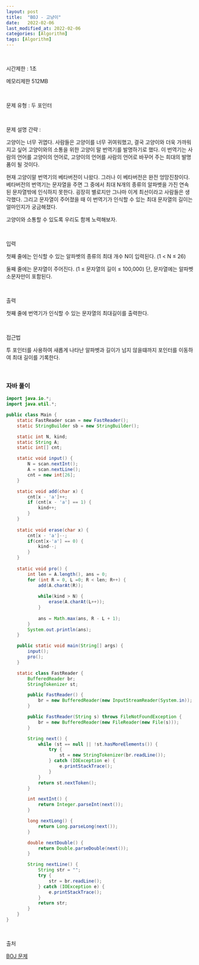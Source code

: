 ```yaml
---
layout: post
title:  "BOJ - 고냥이"
date:   2022-02-06
last_modified_at: 2022-02-06
categories: [Algorithm]
tags: [Algorithm]
---
```


<br/>

시간제한 : 1초

메모리제한 512MB

<br/>

문제 유형 : 두 포인터

<br/>

문제 설명 간략 :    

고양이는 너무 귀엽다. 사람들은 고양이를 너무 귀여워했고, 
결국 고양이와 더욱 가까워지고 싶어 고양이와의 소통을 위한 고양이 말 번역기를 발명하기로 했다. 
이 번역기는 사람의 언어를 고양이의 언어로, 고양이의 언어를 사람의 언어로 바꾸어 주는 희대의 발명품이 될 것이다.

현재 고양이말 번역기의 베타버전이 나왔다. 
그러나 이 베타버전은 완전 엉망진창이다. 
베타버전의 번역기는 문자열을 주면 그 중에서 최대 N개의 종류의 알파벳을 가진 연속된 문자열밖에 인식하지 못한다. 
굉장히 별로지만 그나마 이게 최선이라고 사람들은 생각했다. 
그리고 문자열이 주어졌을 때 이 번역기가 인식할 수 있는 최대 문자열의 길이는 얼마인지가 궁금해졌다.

고양이와 소통할 수 있도록 우리도 함께 노력해보자.

<br/>

입력

첫째 줄에는 인식할 수 있는 알파벳의 종류의 최대 개수 N이 입력된다. (1 < N ≤ 26)

둘째 줄에는 문자열이 주어진다. (1 ≤ 문자열의 길이 ≤ 100,000) 단, 문자열에는 알파벳 소문자만이 포함된다.

<br/>

출력

첫째 줄에 번역기가 인식할 수 있는 문자열의 최대길이를 출력한다.

<br/>
   
접근법

투 포인터를 사용하여 새롭게 나타난 알파벳과 길이가 넘지 않을떄까지 포인터를 이동하여 최대 길이를 기록한다.

<br/>

### 자바 풀이

```java
import java.io.*;
import java.util.*;

public class Main {
    static FastReader scan = new FastReader();
    static StringBuilder sb = new StringBuilder();

    static int N, kind;
    static String A;
    static int[] cnt;

    static void input() {
        N = scan.nextInt();
        A = scan.nextLine();
        cnt = new int[26];
    }

    static void add(char x) {
        cnt[x - 'a']++;
        if (cnt[x - 'a'] == 1) {
            kind++;
        }
    }
    
    static void erase(char x) {
        cnt[x - 'a']--;
        if(cnt[x-'a'] == 0) {
            kind--;
        }
    }
    
    static void pro() {
        int len = A.length(), ans = 0;
        for (int R = 0, L =0; R < len; R++) {
            add(A.charAt(R));
            
            while(kind > N) {
                erase(A.charAt(L++));
            }
            
            ans = Math.max(ans, R - L + 1);
        }
        System.out.println(ans);
    }

    public static void main(String[] args) {
        input();
        pro();
    }

    static class FastReader {
        BufferedReader br;
        StringTokenizer st;

        public FastReader() {
            br = new BufferedReader(new InputStreamReader(System.in));
        }

        public FastReader(String s) throws FileNotFoundException {
            br = new BufferedReader(new FileReader(new File(s)));
        }

        String next() {
            while (st == null || !st.hasMoreElements()) {
                try {
                    st = new StringTokenizer(br.readLine());
                } catch (IOException e) {
                    e.printStackTrace();
                }
            }
            return st.nextToken();
        }

        int nextInt() {
            return Integer.parseInt(next());
        }

        long nextLong() {
            return Long.parseLong(next());
        }

        double nextDouble() {
            return Double.parseDouble(next());
        }

        String nextLine() {
            String str = "";
            try {
                str = br.readLine();
            } catch (IOException e) {
                e.printStackTrace();
            }
            return str;
        }
    }
}

```

<br/>

출처

[BOJ 문제](https://www.acmicpc.net/problem/16472)